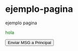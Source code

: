 # ejemplo-pagina
ejemplo pagina

<p style="color: green">hola</p>
<p id="mensaje"></p>
<button id="send">Enviar MSG a Principal</button>

<script type="text/javascript">
	document.getElementsByTagName('p')[0].style.color = 'red';
	window.onload = function() {
  	
  var receiver = document.getElementById('receiver').contentWindow;

  	
  var btn = document.getElementById('send');


  function sendMessage(e) {

   e.preventDefault();

   
   receiver.postMessage('Hello Treehouse!', '*');
  }

  
  
  btn.addEventListener('click', sendMessage);
}
</script>

